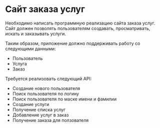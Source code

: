 # Сайт заказа услуг
Необходимо написать программную реализацию сайта заказа услуг. Сайт должен позволять пользователям создавать, просматривать, искать и заказывать услуги.

Таким образом, приложение должно поддерживать работу со следующими данными:

* Пользователь
* Услуга
* Заказ

Требуется реализовать следующий API:

* Создание нового пользователя
* Поиск пользователя по логину
* Поиск пользователя по маске имени и фамилии
* Создание услуги
* Получение списка услуг
* Добавление услуг в заказ
* Получение заказа для ползователя